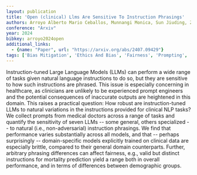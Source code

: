 ```yaml
---
layout: publication
title: 'Open (clinical) Llms Are Sensitive To Instruction Phrasings'
authors: Arroyo Alberto Mario Ceballos, Munnangi Monica, Sun Jiuding, Zhang Karen Y. C., Mcinerney Denis Jered, Wallace Byron C., Amir Silvio
conference: "Arxiv"
year: 2024
bibkey: arroyo2024open
additional_links:
  - {name: "Paper", url: "https://arxiv.org/abs/2407.09429"}
tags: ['Bias Mitigation', 'Ethics And Bias', 'Fairness', 'Prompting', 'Security']
---
```

Instruction-tuned Large Language Models (LLMs) can perform a wide range of
tasks given natural language instructions to do so, but they are sensitive to
how such instructions are phrased. This issue is especially concerning in
healthcare, as clinicians are unlikely to be experienced prompt engineers and
the potential consequences of inaccurate outputs are heightened in this domain.
  This raises a practical question: How robust are instruction-tuned LLMs to
natural variations in the instructions provided for clinical NLP tasks? We
collect prompts from medical doctors across a range of tasks and quantify the
sensitivity of seven LLMs -- some general, others specialized -- to natural
(i.e., non-adversarial) instruction phrasings. We find that performance varies
substantially across all models, and that -- perhaps surprisingly --
domain-specific models explicitly trained on clinical data are especially
brittle, compared to their general domain counterparts. Further, arbitrary
phrasing differences can affect fairness, e.g., valid but distinct instructions
for mortality prediction yield a range both in overall performance, and in
terms of differences between demographic groups.
